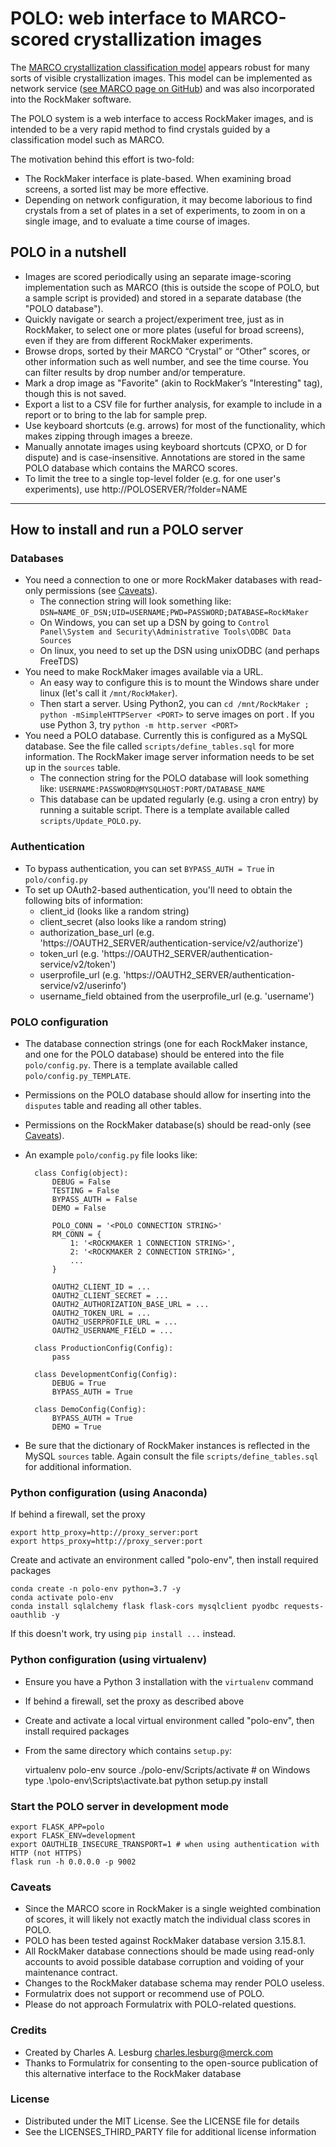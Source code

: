 # POLO: web interface to MARCO-scored crystallization images

The [MARCO crystallization classification model](https://doi.org/10.1371/journal.pone.0198883) appears robust for
many sorts of visible crystallization images. This model can be implemented as network service
([see MARCO page on GitHub](https://github.com/tiangolo/tensorflow-models/tree/master/research/marco)) and was also
incorporated into the RockMaker software.

The POLO system is a web interface to access RockMaker images, and is intended to
be a very rapid method to find crystals guided by a classification model such as MARCO.

The motivation behind this effort is two-fold:	
- The RockMaker interface is plate-based. When examining broad screens, a sorted list may be more effective.
- Depending on network configuration, it may become laborious to find crystals from a set of plates in a set of
  experiments, to zoom in on a single image, and to evaluate a time course of images.

## POLO in a nutshell
- Images are scored periodically using an separate image-scoring implementation such as MARCO (this is outside the
  scope of POLO, but a sample script is provided) and stored in a separate database (the "POLO database").
- Quickly navigate or search a project/experiment tree, just as in RockMaker, to select one or more
  plates (useful for broad screens), even if they are from different RockMaker experiments.
- Browse drops, sorted by their MARCO “Crystal” or “Other” scores, or other information such
  as well number, and see the time course. You can filter results by drop number and/or temperature.
- Mark a drop image as "Favorite" (akin to RockMaker’s "Interesting" tag), though this is not saved.
- Export a list to a CSV file for further analysis, for example to include in a report or to bring
  to the lab for sample prep.
- Use keyboard shortcuts (e.g. arrows) for most of the functionality, which makes zipping through images a breeze.
- Manually annotate images using keyboard shortcuts (CPXO, or D for dispute) and is case-insensitive.
  Annotations are stored in the same POLO database which contains the MARCO scores.
- To limit the tree to a single top-level folder (e.g. for one user's experiments), use http://POLOSERVER/?folder=NAME

________________________________________________________________________________

## How to install and run a POLO server

### Databases

- You need a connection to one or more RockMaker databases with read-only permissions (see [Caveats](#caveats)).
    - The connection string will look something like:
      `DSN=NAME_OF_DSN;UID=USERNAME;PWD=PASSWORD;DATABASE=RockMaker`
    - On Windows, you can set up a DSN by going to
      `Control Panel\System and Security\Administrative Tools\ODBC Data Sources`
    - On linux, you need to set up the DSN using unixODBC (and perhaps FreeTDS)
- You need to make RockMaker images available via a URL.
    - An easy way to configure this is to mount the Windows share under linux (let's call it `/mnt/RockMaker`).
    - Then start a server. Using Python2, you can `cd /mnt/RockMaker ; python -mSimpleHTTPServer <PORT>` to
      serve images on port <PORT>. If you use Python 3, try `python -m http.server <PORT>`
- You need a POLO database. Currently this is configured as a MySQL database. See the file called
  `scripts/define_tables.sql` for more information. The RockMaker image server information
  needs to be set up in the `sources` table.
    - The connection string for the POLO database will look something like:
      `USERNAME:PASSWORD@MYSQLHOST:PORT/DATABASE_NAME`
    - This database can be updated regularly (e.g. using a cron entry) by running a suitable script.
      There is a template available called `scripts/Update_POLO.py`.


### Authentication

- To bypass authentication, you can set `BYPASS_AUTH = True` in `polo/config.py`
- To set up OAuth2-based authentication, you'll need to obtain the following bits of information:
    - client_id (looks like a random string)
    - client_secret (also looks like a random string)
    - authorization_base_url (e.g. 'https://OAUTH2_SERVER/authentication-service/v2/authorize')
    - token_url (e.g. 'https://OAUTH2_SERVER/authentication-service/v2/token')
    - userprofile_url (e.g. 'https://OAUTH2_SERVER/authentication-service/v2/userinfo')
    - username_field obtained from the userprofile_url (e.g. 'username')

   
### POLO configuration

- The database connection strings (one for each RockMaker instance, and one for the POLO database)
  should be entered into the file `polo/config.py`. There is a template available called `polo/config.py_TEMPLATE`.
- Permissions on the POLO database should allow for inserting into the `disputes` table and reading all other tables.
- Permissions on the RockMaker database(s) should be read-only (see [Caveats](#caveats)).
- An example `polo/config.py` file looks like:

        class Config(object):
            DEBUG = False
            TESTING = False
            BYPASS_AUTH = False
            DEMO = False

            POLO_CONN = '<POLO CONNECTION STRING>'
            RM_CONN = {
                1: '<ROCKMAKER 1 CONNECTION STRING>',
                2: '<ROCKMAKER 2 CONNECTION STRING>',
                ...
            }
            
            OAUTH2_CLIENT_ID = ...      
            OAUTH2_CLIENT_SECRET = ...      
            OAUTH2_AUTHORIZATION_BASE_URL = ...      
            OAUTH2_TOKEN_URL = ...      
            OAUTH2_USERPROFILE_URL = ...  
            OAUTH2_USERNAME_FIELD = ...
        
        class ProductionConfig(Config):
            pass
        
        class DevelopmentConfig(Config):
            DEBUG = True
            BYPASS_AUTH = True

        class DemoConfig(Config):
            BYPASS_AUTH = True
            DEMO = True

- Be sure that the dictionary of RockMaker instances is reflected in the MySQL `sources` table.
  Again consult the file `scripts/define_tables.sql` for additional information.

### Python configuration (using Anaconda)

If behind a firewall, set the proxy

    export http_proxy=http://proxy_server:port
    export https_proxy=http://proxy_server:port

Create and activate an environment called "polo-env", then install required packages

    conda create -n polo-env python=3.7 -y
    conda activate polo-env 
    conda install sqlalchemy flask flask-cors mysqlclient pyodbc requests-oauthlib -y
    
If this doesn't work, try using `pip install ...` instead.

### Python configuration (using virtualenv)

- Ensure you have a Python 3 installation with the `virtualenv` command
- If behind a firewall, set the proxy as described above
- Create and activate a local virtual environment called "polo-env", then install required packages
- From the same directory which contains `setup.py`:


    virtualenv polo-env
    source ./polo-env/Scripts/activate  # on Windows type .\polo-env\Scripts\activate.bat
    python setup.py install        

### Start the POLO server in development mode

    export FLASK_APP=polo
    export FLASK_ENV=development
    export OAUTHLIB_INSECURE_TRANSPORT=1 # when using authentication with HTTP (not HTTPS)
    flask run -h 0.0.0.0 -p 9002
    
### Caveats<a name="caveats">

- Since the MARCO score in RockMaker is a single weighted combination of scores, it will likely not exactly match
  the individual class scores in POLO.
- POLO has been tested against RockMaker database version 3.15.8.1.
- All RockMaker database connections should be made using read-only accounts to avoid possible
  database corruption and voiding of your maintenance contract.
- Changes to the RockMaker database schema may render POLO useless.
- Formulatrix does not support or recommend use of POLO.
- Please do not approach Formulatrix with POLO-related questions.

### Credits

- Created by Charles A. Lesburg <charles.lesburg@merck.com>
- Thanks to Formulatrix for consenting to the open-source publication of this alternative interface to the RockMaker database

### License

- Distributed under the MIT License. See the LICENSE file for details
- See the LICENSES_THIRD_PARTY file for additional license information
